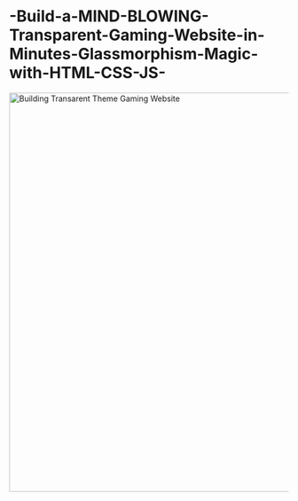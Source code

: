 # -Build-a-MIND-BLOWING-Transparent-Gaming-Website-in-Minutes-Glassmorphism-Magic-with-HTML-CSS-JS-

<img width="1280" height="720" alt="Building Transarent Theme Gaming Website" src="https://github.com/user-attachments/assets/65b9c7ce-12a4-4c96-a233-44f03fab1071" />
